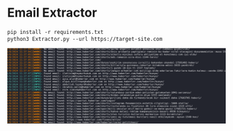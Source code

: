 # Email Extractor


```shell
pip install -r requirements.txt
python3 Extractor.py --url https://target-site.com
```

<img src="./img/img1.png">